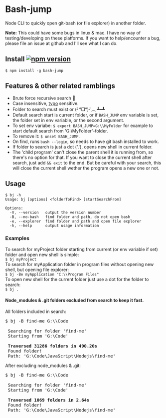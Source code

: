 # Bash-jump

Node CLI to quickly open git-bash (or file explorer) in another folder.  

**Note:** This could have some bugs in linux & mac. I have no way of testing/developing on these platforms. If you want to help/encounter a bug, please file an issue at github and I'll see what I can do. 

  
## Install  [![npm version](https://img.shields.io/npm/v/bash-jump.svg?colorB=green&style=plastic&label=npm)](https://www.npmjs.com/package/bash-jump)

```
$ npm install -g bash-jump
```

## Features & other related ramblings

* Brute force recursive search :muscle:
* Case insensitive, [typo](https://i.imgur.com/Kaa8zvg.jpg) sensitive.
* Folder to search must exist or  (╯°□°)╯︵ ┻━┻
* Default search start is current folder, or if `BASH_JUMP` env variable is set, the folder set in env variable, or the second argument.
* To set env variabe: `$ export BASH_JUMP=G:\\MyFolder` for example to start default search from 'G:\MyFolder'-folder.
* To remove it: `$ unset BASH_JUMP`.
* On find, runs `bash --login`, so needs to have git bash installed to work.
* If folder to search is just a dot ('.'), opens new shell in current folder.
* The 'child program' can't close the parent shell it is running from, so there's no option for that. If you want to close the current shell after search, just add `&& exit` to the end. But be careful with your search, this will close the current shell wether the program opens a new one or not.


## Usage

```
$ bj -h
Usage: bj [options] <folderToFind> [startSearchFrom]

Options:
  -V, --version   output the version number
  -B, --no-bash   find folder and path, do not open bash
  -e, --explorer  find folder and path and open file explorer
  -h, --help      output usage information
```


### Examples
To search for myProject folder starting from current (or env variable if set) folder and open new shell is simple:  
`$ bj myProject`  
To search for myApplication folder in program files without opening new shell, but opening file explorer:  
`$ bj -Be myApplication "C:\\Program Files"`  
To open new shell for the current folder just use a dot for the folder to search:  
`$ bj .`  


#### Node_modules & .git folders excluded from search to keep it fast.  

All folders included in search:
<pre>
$ bj -B find-me G:\\Code

 Searching for folder 'find-me'
 Starting from 'G:\Code'

 <b>Traversed 31286 folders in 490.20s</b>
 Found folder!
 Path: 'G:\Code\JavaScript\Nodejs\find-me'
</pre>
After excluding node_modules & .git:
<pre>
$ bj -B find-me G:\\Code

 Searching for folder 'find-me'
 Starting from 'G:\Code'

 <b>Traversed 1069 folders in 2.64s</b>
 Found folder!
 Path: 'G:\Code\JavaScript\Nodejs\find-me'
</pre>
